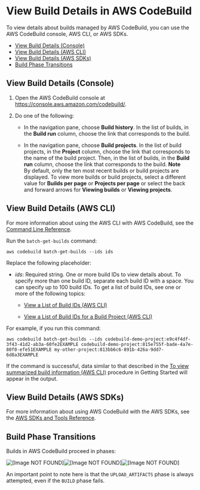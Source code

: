 # View Build Details in AWS CodeBuild<a name="view-build-details"></a>

To view details about builds managed by AWS CodeBuild, you can use the AWS CodeBuild console, AWS CLI, or AWS SDKs\.


+ [View Build Details \(Console\)](#view-build-details-console)
+ [View Build Details \(AWS CLI\)](#view-build-details-cli)
+ [View Build Details \(AWS SDKs\)](#view-build-details-sdks)
+ [Build Phase Transitions](#view-build-details-phases)

## View Build Details \(Console\)<a name="view-build-details-console"></a>

1. Open the AWS CodeBuild console at [https://console\.aws\.amazon\.com/codebuild/](https://console.aws.amazon.com/codebuild/)\.

1. Do one of the following:

   + In the navigation pane, choose **Build history**\. In the list of builds, in the **Build run** column, choose the link that corresponds to the build\. 

   + In the navigation pane, choose **Build projects**\. In the list of build projects, in the **Project** column, choose the link that corresponds to the name of the build project\. Then, in the list of builds, in the **Build run** column, choose the link that corresponds to the build\.
**Note**  
By default, only the ten most recent builds or build projects are displayed\. To view more builds or build projects, select a different value for **Builds per page** or **Projects per page** or select the back and forward arrows for **Viewing builds** or **Viewing projects**\.

## View Build Details \(AWS CLI\)<a name="view-build-details-cli"></a>

For more information about using the AWS CLI with AWS CodeBuild, see the [Command Line Reference](cmd-ref.md)\.

Run the `batch-get-builds` command:

```
aws codebuild batch-get-builds --ids ids
```

Replace the following placeholder:

+ *ids*: Required string\. One or more build IDs to view details about\. To specify more than one build ID, separate each build ID with a space\. You can specify up to 100 build IDs\. To get a list of build IDs, see one or more of the following topics:

  + [View a List of Build IDs \(AWS CLI\)](view-build-list.md#view-build-list-cli)

  + [View a List of Build IDs for a Build Project \(AWS CLI\)](view-builds-for-project.md#view-builds-for-project-cli)

For example, if you run this command:

```
aws codebuild batch-get-builds --ids codebuild-demo-project:e9c4f4df-3f43-41d2-ab3a-60fe2EXAMPLE codebuild-demo-project:815e755f-bade-4a7e-80f0-efe51EXAMPLE my-other-project:813bb6c6-891b-426a-9dd7-6d8a3EXAMPLE
```

If the command is successful, data similar to that described in the [To view summarized build information \(AWS CLI\)](getting-started.md#getting-started-monitor-build-cli) procedure in Getting Started will appear in the output\.

## View Build Details \(AWS SDKs\)<a name="view-build-details-sdks"></a>

For more information about using AWS CodeBuild with the AWS SDKs, see the [AWS SDKs and Tools Reference](sdk-ref.md)\.

## Build Phase Transitions<a name="view-build-details-phases"></a>

Builds in AWS CodeBuild proceed in phases:

![\[Image NOT FOUND\]](http://docs.aws.amazon.com/codebuild/latest/userguide/images/build-phases.png)![\[Image NOT FOUND\]](http://docs.aws.amazon.com/codebuild/latest/userguide/)![\[Image NOT FOUND\]](http://docs.aws.amazon.com/codebuild/latest/userguide/)

An important point to note here is that the `UPLOAD_ARTIFACTS` phase is always attempted, even if the `BUILD` phase fails\.